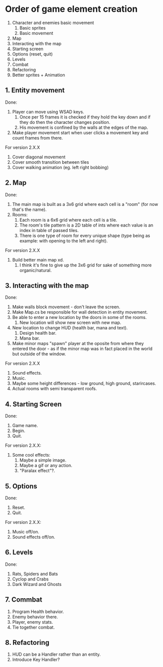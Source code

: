 # Order of game element creation

1. Character and enemies basic movement
    1. Basic sprites
    2. Basic movement
2. Map
3. Interacting with the map
4. Starting screen
5. Options (reset, quit)
6. Levels
7. Combat
8. Refactoring
9. Better sprites + Animation

## 1. Entity movement

Done:

1. Player can move using WSAD keys.
    1. Once per 15 frames it is checked if they hold the key down and if they do then the character changes position.
    2. His movement is confined by the walls at the edges of the map.
2. Make player movement start when user clicks a movement key and count frames from there.

For version 2.X.X

1. Cover diagonal movement
2. Cover smooth transition between tiles
3. Cover walking animation (eg. left right bobbing)

## 2. Map

Done:

1. The main map is built as a 3x6 grid where each cell is a "room" (for now that's the name).
2. Rooms:
    1. Each room is a 6x6 grid where each cell is a tile.
    2. The room's tile pattern is a 2D table of ints where each value is an index in table of passed tiles.
    3. There is one type of room for every unique shape (type being as example: with opening to the left and right).

For version 2.X.X

1. Build better main map xd.
    1. I think it's fine to give up the 3x6 grid for sake of something more organic/natural.

## 3. Interacting with the map

Done:

1. Make walls block movement - don't leave the screen.
2. Make Map.cs be responsible for wall detection in entity movement.
3. Be able to enter a new location by the doors in some of the rooms.
    1. New location will show new screen with new map.
4. New location to change HUD (health bar, mana and text).
    1. Design health bar.
    2. Mana bar.
5. Make minor maps "spawn" player at the oposite from where they entered the door - as if the minor map was in fact placed in the world but outside of the window.

For version 2.X.X

1. Sound effects.
2. Music.
3. Maybe some height differences - low ground, high ground, starircases.
4. Actual rooms with semi transparent roofs.

## 4. Starting Screen

Done:

1. Game name.
2. Begin.
3. Quit.

For version 2.X.X:

1. Some cool effects:
    1. Maybe a simple image.
    2. Maybe a gif or any action.
    3. "Paralax effect"?.

## 5. Options

Done:

1. Reset.
2. Quit.

For version 2.X.X:

1. Music off/on.
2. Sound effects off/on.

## 6. Levels

Done:

1.  Rats, Spiders and Bats
2.  Cyclop and Crabs
3.  Dark Wizard and Ghosts

## 7. Commbat

1. Program Health behavior.
2. Enemy behavior there.
3. Player, enemy stats.
4. Tie together combat.

## 8. Refactoring

1. HUD can be a Handler rather than an entity.
2. Introduce Key Handler?
